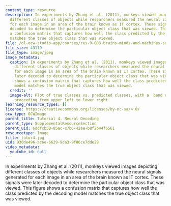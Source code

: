 ```yaml
---
content_type: resource
description: In experiments by Zhang et al. (2011), monkeys viewed images depicting
  different classes of objects while researchers measured the neural signals generated
  for each image in an area of the brain known as IT cortex. These signals were later
  decoded to determine the particular object class that was viewed. This figure shows
  a confusion matrix that captures how well the class predicted by the decoding model
  matches the true object class that was viewed.
file: /ol-ocw-studio-app/courses/res-9-003-brains-minds-and-machines-summer-course-summer-2015/930de496ac6e66299da39f86ce7dde29_tutor4.jpg
file_size: 43119
file_type: image/jpeg
image_metadata:
  caption: In experiments by Zhang et al. (2011), monkeys viewed images depicting
    different classes of objects while researchers measured the neural signals generated
    for each image in an area of the brain known as IT cortex. These signals were
    later decoded to determine the particular object class that was viewed. This figure
    shows a confusion matrix that captures how well the class predicted by the decoding
    model matches the true object class that was viewed.
  credit: ''
  image-alt: Plot of true classes vs. predicted classes, with a  band of highest value
    proceeding from upper left to lower right.
learning_resource_types: []
license: https://creativecommons.org/licenses/by-nc-sa/4.0/
ocw_type: OCWImage
parent_title: Tutorial 4. Neural Decoding
parent_type: SupplementalResourceSection
parent_uid: 6ddfcb58-85ac-c7b6-42ae-b8f2b44f6561
resourcetype: Image
title: tutor4.jpg
uid: 930de496-ac6e-6629-9da3-9f86ce7dde29
video_metadata:
  youtube_id: null
---
```

In experiments by Zhang et al. (2011), monkeys viewed images depicting different classes of objects while researchers measured the neural signals generated for each image in an area of the brain known as IT cortex. These signals were later decoded to determine the particular object class that was viewed. This figure shows a confusion matrix that captures how well the class predicted by the decoding model matches the true object class that was viewed.